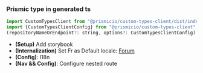 ### Prismic type in generated ts

```` javascript
import CustomTypesClient from "@prismicio/custom-types-client/dist/index";
import {CustomTypesClientConfig} from "@prismicio/custom-types-client";
(repositoryNameOrEndpoint?: string, options?: CustomTypesClientConfig): typeof CustomTypesClient;
````

* **(Setup)** Add storybook
* **(Internalization)** Set Fr as Default
  locale: [Forum](https://community.prismic.io/t/changing-the-main-locale-language/1010)
* **(Config)**: I18n
* **(Nav && Config)**: Configure nested route
